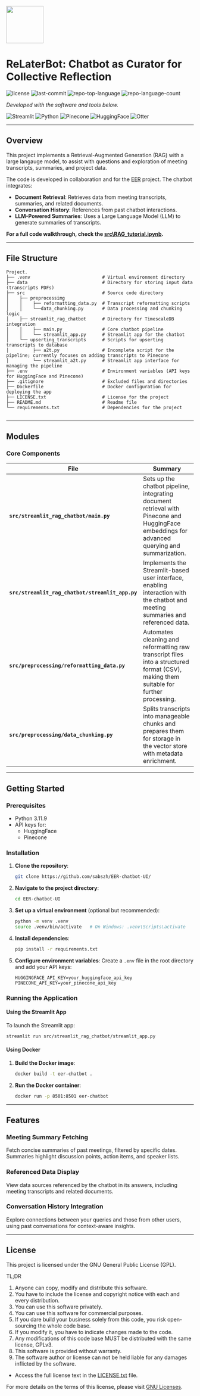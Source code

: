 <p align="left">
  <img src="https://static.vecteezy.com/system/resources/previews/024/673/126/original/question-answer-chat-document-paper-with-ai-artificial-intelligence-chat-bot-3d-render-icon-illustration-design-png.png" width="100" />
  <h1 align="left">ReLaterBot: Chatbot as Curator for Collective Reflection </h1>
</p>

<p align="left">
    <img src="https://img.shields.io/github/license/sabszh/EER-chatbot-UI?style=flat&color=0080ff" alt="license">
    <img src="https://img.shields.io/github/last-commit/sabszh/EER-chatbot-UI?style=flat&logo=git&logoColor=white&color=0080ff" alt="last-commit">
    <img src="https://img.shields.io/github/languages/top/sabszh/EER-chatbot-UI?style=flat&color=0080ff" alt="repo-top-language">
    <img src="https://img.shields.io/github/languages/count/sabszh/EER-chatbot-UI?style=flat&color=0080ff" alt="repo-language-count">
</p>
<p align="left">
		<em>Developed with the software and tools below.</em>
</p>
<p align="left">
	<img src="https://img.shields.io/badge/Streamlit-FF4B4B.svg?style=flat&logo=Streamlit&logoColor=white" alt="Streamlit">
	<img src="https://img.shields.io/badge/Python-3776AB.svg?style=flat&logo=Python&logoColor=white" alt="Python">
	<img src="https://img.shields.io/badge/Pinecone-005BBB.svg?style=flat&logo=Python&logoColor=white" alt="Pinecone">
	<img src="https://img.shields.io/badge/HuggingFace-F79927.svg?style=flat&logo=HuggingFace&logoColor=white" alt="HuggingFace">
  <img src="https://img.shields.io/badge/Otter-005BBB.svg?style=flat&logo=Python&logoColor=white" alt="Otter">
</p>
<hr>

## Overview

This project implements a Retrieval-Augmented Generation (RAG) with a large langauge model, to assist with questions and exploration of meeting transcripts, summaries, and project data.

The code is developed in collaboration and for the [EER](https://www.eer.info/) project. The chatbot integrates:
- **Document Retrieval**: Retrieves data from meeting transcripts, summaries, and related documents.
- **Conversation History**: References from past chatbot interactions.
- **LLM-Powered Summaries**: Uses a Large Language Model (LLM) to generate summaries of transcripts.

**For a full code walkthrough, check the [src\RAG_tutorial.ipynb](src/RAG_tutorial.ipynb).**

---

## File Structure

```
Project.
├── .venv                           # Virtual environment directory
├── data                            # Directory for storing input data (transcripts PDFs)
├── src                             # Source code directory
│    ├── preprocessimg
│    │    ├── reformatting_data.py  # Transcript reformatting scripts
│    │    └──data_chunking.py       # Data processing and chunking logic                
│    ├── streamlit_rag_chatbot      # Directory for TimescaleDB integration
│    │    ├── main.py               # Core chatbot pipeline
│    │    └── streamlit_app.py      # Streamlit app for the chatbot  
│    └── upserting_transcripts      # Scripts for upserting transcripts to database
│         ├── a2t.py                # Incomplete script for the pipeline; currently focuses on adding transcripts to Pinecone
│         └── streamlit_a2t.py      # Streamlit app interface for managing the pipeline
├── .env                            # Environment variables (API keys for HuggingFace and Pinecone)
├── .gitignore                      # Excluded files and directories
├── Dockerfile                      # Docker configuration for deploying the app
├── LICENSE.txt                     # License for the project
├── README.md                       # Readme file
└── requirements.txt                # Dependencies for the project
 
```

---

## Modules

### Core Components

| File                                   | Summary                                                                                                                                                     |
|---------------------------------------|-------------------------------------------------------------------------------------------------------------------------------------------------------------|
| **`src/streamlit_rag_chatbot/main.py`**                     | Sets up the chatbot pipeline, integrating document retrieval with Pinecone and HuggingFace embeddings for advanced querying and summarization.              |
| **`src/streamlit_rag_chatbot/streamlit_app.py`**            | Implements the Streamlit-based user interface, enabling interaction with the chatbot and meeting summaries and referenced data.           |
| **`src/preprocessing/reformatting_data.py`**        | Automates cleaning and reformatting raw transcript files into a structured format (CSV), making them suitable for further processing.                      |
| **`src/preprocessing/data_chunking.py`**            | Splits transcripts into manageable chunks and prepares them for storage in the vector store with metadata enrichment.                                       |

---

## Getting Started

### Prerequisites

- Python 3.11.9
- API keys for:
  - HuggingFace
  - Pinecone

### Installation

1. **Clone the repository**:

    ```bash
    git clone https://github.com/sabszh/EER-chatbot-UI/
    ```

2. **Navigate to the project directory**:

    ```bash
    cd EER-chatbot-UI
    ```

3. **Set up a virtual environment** (optional but recommended):

    ```bash
    python -m venv .venv
    source .venv/bin/activate   # On Windows: .venv\Scripts\activate
    ```

4. **Install dependencies**:

    ```bash
    pip install -r requirements.txt
    ```

5. **Configure environment variables**:
    Create a `.env` file in the root directory and add your API keys:

    ```plaintext
    HUGGINGFACE_API_KEY=your_huggingface_api_key
    PINECONE_API_KEY=your_pinecone_api_key
    ```

### Running the Application

#### Using the Streamlit App

To launch the Streamlit app:

```bash
streamlit run src/streamlit_rag_chatbot/streamlit_app.py
```

#### Using Docker

1. **Build the Docker image**:
    ```bash
    docker build -t eer-chatbot .
    ```

2. **Run the Docker container**:
    ```bash
    docker run -p 8501:8501 eer-chatbot
    ```

---

## Features

### **Meeting Summary Fetching**
Fetch concise summaries of past meetings, filtered by specific dates. Summaries highlight discussion points, action items, and speaker lists.

### **Referenced Data Display**
View data sources referenced by the chatbot in its answers, including meeting transcripts and related documents.

### **Conversation History Integration**
Explore connections between your queries and those from other users, using past conversations for context-aware insights.

---

## License

This project is licensed under the GNU General Public License (GPL). 

TL;DR
1. Anyone can copy, modify and distribute this software.
2. You have to include the license and copyright notice with each and every distribution.
3. You can use this software privately.
4. You can use this software for commercial purposes.
5. If you dare build your business solely from this code, you risk open-sourcing the whole code base.
6. If you modify it, you have to indicate changes made to the code.
7. Any modifications of this code base MUST be distributed with the same license, GPLv3.
8. This software is provided without warranty.
9. The software author or license can not be held liable for any damages inflicted by the software.
- Access the full license text in the [LICENSE.txt](./LICENSE.txt) file.

For more details on the terms of this license, please visit [GNU Licenses](https://www.gnu.org/licenses/gpl-3.0.en.html).
